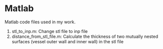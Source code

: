 # Matlab
Matlab code files used in my work.

1. stl_to_inp.m: Change stl file to inp file
2. distance_from_stl_file.m: Calculate the thickness of two mutually nested surfaces (vessel outer wall and inner wall) in the stl file
